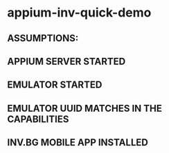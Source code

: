 # appium-inv-quick-demo


## ASSUMPTIONS:
## APPIUM SERVER STARTED
## EMULATOR STARTED
## EMULATOR UUID MATCHES IN THE CAPABILITIES
## INV.BG MOBILE APP INSTALLED
